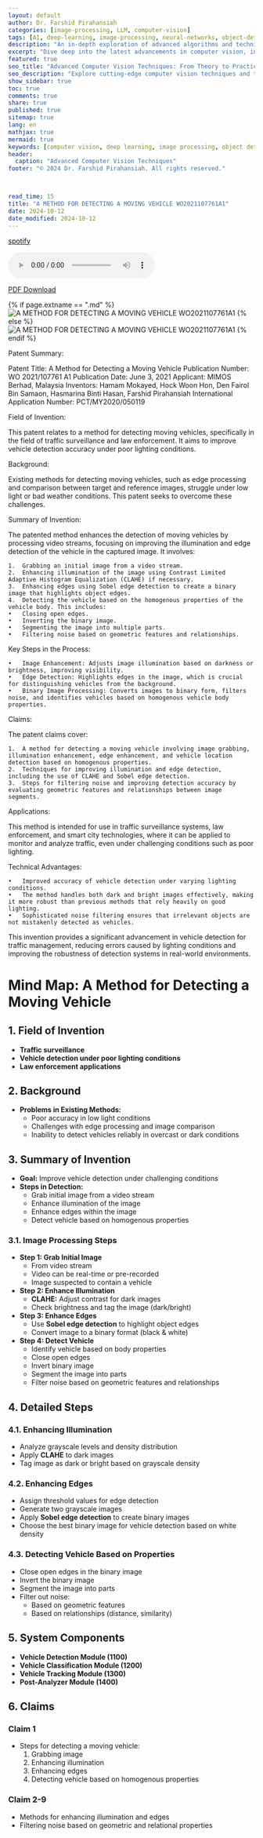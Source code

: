 ```yaml
---
layout: default
author: Dr. Farshid Pirahansiah
categories: [image-processing, LLM, computer-vision]
tags: [AI, deep-learning, image-processing, neural-networks, object-detection]
description: "An in-depth exploration of advanced algorithms and techniques in computer vision, including real-time processing and AI integration."
excerpt: "Dive deep into the latest advancements in computer vision, including deep learning methodologies, real-time image processing, and their applications in modern technology."
featured: true
seo_title: "Advanced Computer Vision Techniques: From Theory to Practice"
seo_description: "Explore cutting-edge computer vision techniques and their applications in modern technology, including deep learning and real-time processing."
show_sidebar: true
toc: true
comments: true
share: true
published: true
sitemap: true
lang: en
mathjax: true
mermaid: true
keywords: [computer vision, deep learning, image processing, object detection, neural networks, AI]
header:
  caption: "Advanced Computer Vision Techniques"
footer: "© 2024 Dr. Farshid Pirahansiah. All rights reserved."



read_time: 15
title: "A METHOD FOR DETECTING A MOVING VEHICLE WO2021107761A1"
date: 2024-10-12
date_modified: 2024-10-12
---
```



[spotify](https://podcasters.spotify.com/pod/show/pirahansiah/episodes/A-METHOD-FOR-DETECTING-A-MOVING-VEHICLE-WO2021107761A1-e2pk5mj)



<audio controls>
  <source src="/farshid/portfolio/publications/Resume/Patents/A_METHOD_FOR_DETECTING_A_MOVING_VEHICLE_WO2021107761A1.mp3" type="audio/mpeg">
  Your browser does not support the audio element.
</audio>

[PDF Download](https://patentimages.storage.googleapis.com/16/41/83/2576e20c4a0af5/WO2021107761A1.pdf  )


{% if page.extname == ".md" %}
  ![A METHOD FOR DETECTING A MOVING VEHICLE WO2021107761A1](/farshid/portfolio/publications/Resume/Patents/A_METHOD_FOR_DETECTING_A_MOVING_VEHICLE_WO2021107761A1.png)
{% else %}
  <img src="/farshid/portfolio/publications/Resume/Patents/A_METHOD_FOR_DETECTING_A_MOVING_VEHICLE_WO2021107761A1.png" alt="A METHOD FOR DETECTING A MOVING VEHICLE WO2021107761A1" style="max-width: 100%; height: auto;">
{% endif %}



Patent Summary:

Patent Title: A Method for Detecting a Moving Vehicle
Publication Number: WO 2021/107761 A1
Publication Date: June 3, 2021
Applicant: MIMOS Berhad, Malaysia
Inventors: Hamam Mokayed, Hock Woon Hon, Den Fairol Bin Samaon, Hasmarina Binti Hasan, Farshid Pirahansiah
International Application Number: PCT/MY2020/050119

Field of Invention:

This patent relates to a method for detecting moving vehicles, specifically in the field of traffic surveillance and law enforcement. It aims to improve vehicle detection accuracy under poor lighting conditions.

Background:

Existing methods for detecting moving vehicles, such as edge processing and comparison between target and reference images, struggle under low light or bad weather conditions. This patent seeks to overcome these challenges.

Summary of Invention:

The patented method enhances the detection of moving vehicles by processing video streams, focusing on improving the illumination and edge detection of the vehicle in the captured image. It involves:

	1.	Grabbing an initial image from a video stream.
	2.	Enhancing illumination of the image using Contrast Limited Adaptive Histogram Equalization (CLAHE) if necessary.
	3.	Enhancing edges using Sobel edge detection to create a binary image that highlights object edges.
	4.	Detecting the vehicle based on the homogenous properties of the vehicle body. This includes:
	•	Closing open edges.
	•	Inverting the binary image.
	•	Segmenting the image into multiple parts.
	•	Filtering noise based on geometric features and relationships.

Key Steps in the Process:

	•	Image Enhancement: Adjusts image illumination based on darkness or brightness, improving visibility.
	•	Edge Detection: Highlights edges in the image, which is crucial for distinguishing vehicles from the background.
	•	Binary Image Processing: Converts images to binary form, filters noise, and identifies vehicles based on homogenous vehicle body properties.

Claims:

The patent claims cover:

	1.	A method for detecting a moving vehicle involving image grabbing, illumination enhancement, edge enhancement, and vehicle location detection based on homogenous properties.
	2.	Techniques for improving illumination and edge detection, including the use of CLAHE and Sobel edge detection.
	3.	Steps for filtering noise and improving detection accuracy by evaluating geometric features and relationships between image segments.

Applications:

This method is intended for use in traffic surveillance systems, law enforcement, and smart city technologies, where it can be applied to monitor and analyze traffic, even under challenging conditions such as poor lighting.

Technical Advantages:

	•	Improved accuracy of vehicle detection under varying lighting conditions.
	•	The method handles both dark and bright images effectively, making it more robust than previous methods that rely heavily on good lighting.
	•	Sophisticated noise filtering ensures that irrelevant objects are not mistakenly detected as vehicles.

This invention provides a significant advancement in vehicle detection for traffic management, reducing errors caused by lighting conditions and improving the robustness of detection systems in real-world environments.




# Mind Map: A Method for Detecting a Moving Vehicle

## 1. Field of Invention
- **Traffic surveillance**
- **Vehicle detection under poor lighting conditions**
- **Law enforcement applications**

## 2. Background
- **Problems in Existing Methods:**
  - Poor accuracy in low light conditions
  - Challenges with edge processing and image comparison
  - Inability to detect vehicles reliably in overcast or dark conditions

## 3. Summary of Invention
- **Goal:** Improve vehicle detection under challenging conditions
- **Steps in Detection:**
  - Grab initial image from a video stream
  - Enhance illumination of the image
  - Enhance edges within the image
  - Detect vehicle based on homogenous properties

### 3.1. Image Processing Steps
- **Step 1: Grab Initial Image**
  - From video stream
  - Video can be real-time or pre-recorded
  - Image suspected to contain a vehicle
- **Step 2: Enhance Illumination**
  - **CLAHE:** Adjust contrast for dark images
  - Check brightness and tag the image (dark/bright)
- **Step 3: Enhance Edges**
  - Use **Sobel edge detection** to highlight object edges
  - Convert image to a binary format (black & white)
- **Step 4: Detect Vehicle**
  - Identify vehicle based on body properties
  - Close open edges
  - Invert binary image
  - Segment the image into parts
  - Filter noise based on geometric features and relationships

## 4. Detailed Steps
### 4.1. Enhancing Illumination
- Analyze grayscale levels and density distribution
- Apply **CLAHE** to dark images
- Tag image as dark or bright based on grayscale density

### 4.2. Enhancing Edges
- Assign threshold values for edge detection
- Generate two grayscale images
- Apply **Sobel edge detection** to create binary images
- Choose the best binary image for vehicle detection based on white density

### 4.3. Detecting Vehicle Based on Properties
- Close open edges in the binary image
- Invert the binary image
- Segment the image into parts
- Filter out noise:
  - Based on geometric features
  - Based on relationships (distance, similarity)

## 5. System Components
- **Vehicle Detection Module (1100)**
- **Vehicle Classification Module (1200)**
- **Vehicle Tracking Module (1300)**
- **Post-Analyzer Module (1400)**

## 6. Claims
### Claim 1
- Steps for detecting a moving vehicle:
  1. Grabbing image
  2. Enhancing illumination
  3. Enhancing edges
  4. Detecting vehicle based on homogenous properties
### Claim 2-9
- Methods for enhancing illumination and edges
- Filtering noise based on geometric and relational properties